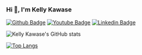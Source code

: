 ### Hi 👋, I'm Kelly Kawase


[![Github Badge](https://img.shields.io/badge/-Github-000?style=flat-square&logo=Github&logoColor=white&link=https://github.com/kellykawase)](https://github.com/kellykawase)
[![Youtube Badge](https://img.shields.io/badge/-Youtube-yellow?style=flat-square&logo=Youtube&logoColor=white&link=https://youtube.kellykawase.com/)](https://youtube.kellykawase.com/)
[![Linkedin Badge](https://img.shields.io/badge/-LinkedIn-000?style=flat-square&logo=Linkedin&logoColor=white&link=https://br.linkedin.com/in/kellykawase/)](https://br.linkedin.com/in/kellykawase/)

![Kelly Kawase's GitHub stats](https://github-readme-stats.vercel.app/api?username=kellykawase&show_icons=true&theme=radical&bg_color=30,0d0d0d,191919&title_color=f1e05a&text_color=fff&icon_color=f1e05a)

[![Top Langs](https://github-readme-stats.vercel.app/api/top-langs/?username=kellykawase&bg_color=30,0d0d0d,191919&title_color=f1e05a&text_color=fff&icon_color=f1e05a)](https://github.com/kellykawase/github-readme-stats)

